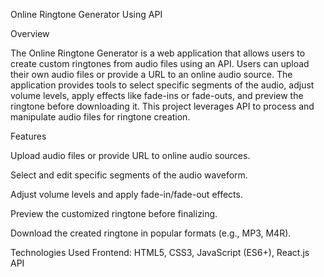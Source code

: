 
Online Ringtone Generator Using API


Overview

The Online Ringtone Generator is a web application that allows users to create custom ringtones from audio files using an API. Users can upload their own audio files or provide a URL to an online audio source. The application provides tools to select specific segments of the audio, adjust volume levels, apply effects like fade-ins or fade-outs, and preview the ringtone before downloading it. This project leverages API to process and manipulate audio files for ringtone creation.

Features

Upload audio files or provide URL to online audio sources.

Select and edit specific segments of the audio waveform.

Adjust volume levels and apply fade-in/fade-out effects.

Preview the customized ringtone before finalizing.

Download the created ringtone in popular formats (e.g., MP3, M4R).


Technologies Used
Frontend: HTML5, CSS3, JavaScript (ES6+), React.js
API

